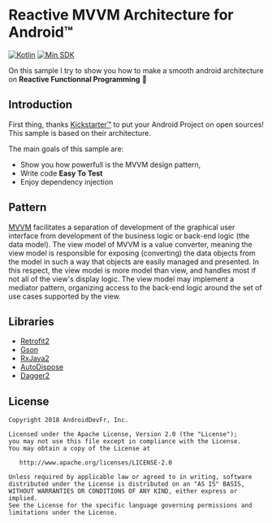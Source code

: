 # Reactive MVVM Architecture for Android™

[![Kotlin](https://img.shields.io/badge/kotlin-1.2.21-519EF8.svg)](https://kotlinlang.org/)
[![Min SDK](https://img.shields.io/badge/min%20SDK-16-lightgrey.svg)](http://developer.android.com/about/dashboards/index.html#Platform)

On this sample I try to show you how to make a smooth android architecture on **Reactive Functionnal Programming** :rocket:

## Introduction

First thing, thanks [Kickstarter™](https://github.com/kickstarter/android-oss) to put your Android Project on open sources! This sample is based on their architecture.

The main goals of this sample are:
 * Show you how powerfull is the MVVM design pattern,  
 * Write code **Easy To Test**
 * Enjoy dependency injection

## Pattern

[MVVM](https://en.wikipedia.org/wiki/Model%E2%80%93view%E2%80%93viewmodel) facilitates a separation of development of the graphical user interface from development of the business logic or back-end logic (the data model). The view model of MVVM is a value converter, meaning the view model is responsible for exposing (converting) the data objects from the model in such a way that objects are easily managed and presented. In this respect, the view model is more model than view, and handles most if not all of the view's display logic. The view model may implement a mediator pattern, organizing access to the back-end logic around the set of use cases supported by the view.

## Libraries

* [Retrofit2](http://square.github.io/retrofit/)
* [Gson](https://github.com/google/gson)
* [RxJava2](http://reactivex.io/)
* [AutoDispose](https://github.com/uber/AutoDispose)
* [Dagger2](https://google.github.io/dagger/)

License
--------

    Copyright 2018 AndroidDevFr, Inc.

    Licensed under the Apache License, Version 2.0 (the "License");
    you may not use this file except in compliance with the License.
    You may obtain a copy of the License at

       http://www.apache.org/licenses/LICENSE-2.0

    Unless required by applicable law or agreed to in writing, software
    distributed under the License is distributed on an "AS IS" BASIS,
    WITHOUT WARRANTIES OR CONDITIONS OF ANY KIND, either express or implied.
    See the License for the specific language governing permissions and
    limitations under the License.
